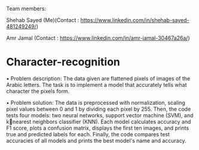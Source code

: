 Team members:

Shehab Sayed (Me)(Contact : https://www.linkedin.com/in/shehab-sayed-481249249/)

Amr Jamal (Contact : https://www.linkedin.com/in/amr-jamal-30467a26a/)

# Character-recognition
• Problem description: The data given are flattened pixels of images of the Arabic letters. The task is to implement a 
model that accurately tells what character the pixels form.

• Problem solution: The data is preprocessed with normalization, scaling pixel values between 0 and 1 by dividing 
each pixel by 255. Then, the code tests four models: two neural networks, support vector machine (SVM), and knearest neighbors classifier (KNN). Each model calculates accuracy and F1 score, plots a confusion matrix, displays 
the first ten images, and prints true and predicted labels for each. Finally, the code compares test accuracies of all 
models and prints the best model's name and accuracy.
